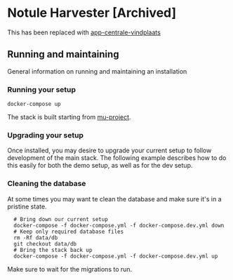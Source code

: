 # Notule Harvester [Archived]

This has been replaced with [app-centrale-vindplaats](https://github.com/lblod/app-centrale-vindplaats)

## Running and maintaining

  General information on running and maintaining an installation

### Running your setup

  ```
  docker-compose up
  ```

  The stack is built starting from [mu-project](https://github.com/mu-semtech/mu-project).

### Upgrading your setup

  Once installed, you may desire to upgrade your current setup to follow development of the main stack. The following example describes how to do this easily for both the demo setup, as well as for the dev setup.

### Cleaning the database

  At some times you may want te clean the database and make sure it's in a pristine state.

      # Bring down our current setup
      docker-compose -f docker-compose.yml -f docker-compose.dev.yml down
      # Keep only required database files
      rm -Rf data/db
      git checkout data/db
      # Bring the stack back up
      docker-compose -f docker-compose.yml -f docker-compose.dev.yml up

  Make sure to wait for the migrations to run.
